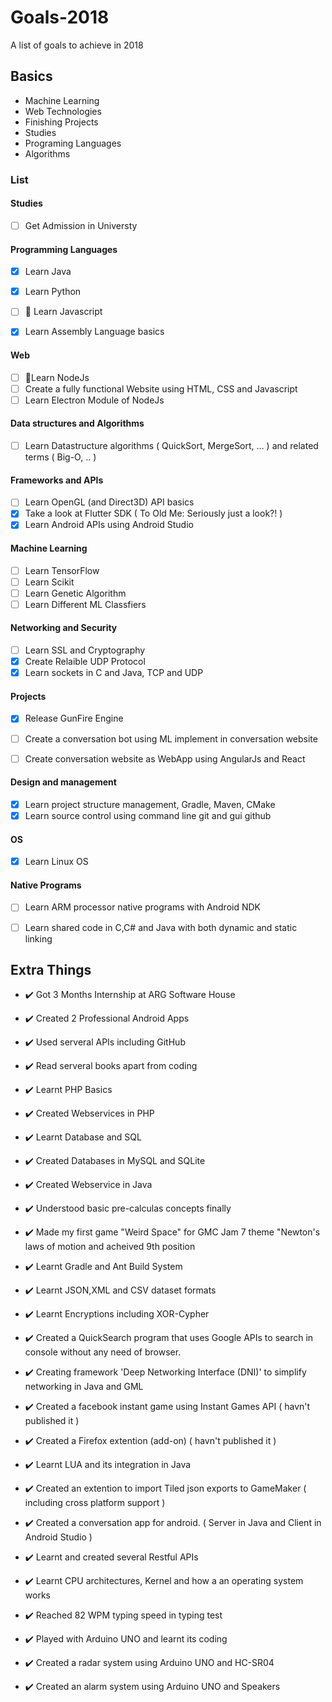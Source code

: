 # Goals-2018
A list of goals to achieve in 2018

## Basics
* Machine Learning
* Web Technologies
* Finishing Projects
* Studies
* Programing Languages
* Algorithms

### List

#### Studies
- [ ] Get Admission in Universty

#### Programming Languages
- [X] Learn Java
- [X] Learn Python
- [ ] :pushpin: Learn Javascript
- [X] Learn Assembly Language basics


#### Web
- [ ] :pushpin:Learn NodeJs
- [ ] Create a fully functional Website using HTML, CSS and Javascript
- [ ] Learn Electron Module of NodeJs

#### Data structures and Algorithms
- [ ] Learn Datastructure algorithms ( QuickSort, MergeSort, ... ) and related terms ( Big-O, .. )

#### Frameworks and APIs
- [ ] Learn OpenGL (and Direct3D) API basics
- [X] Take a look at Flutter SDK ( To Old Me: Seriously just a look?! )
- [X] Learn Android APIs using Android Studio

#### Machine Learning
- [ ] Learn TensorFlow
- [ ] Learn Scikit
- [ ] Learn Genetic Algorithm
- [ ] Learn Different ML Classfiers

#### Networking and Security
- [ ] Learn SSL and Cryptography
- [X] Create Relaible UDP Protocol
- [X] Learn sockets in C and Java, TCP and UDP

#### Projects
- [X] Release GunFire Engine
- [ ] Create a conversation bot using ML implement in conversation website
- [ ] Create conversation website as WebApp using AngularJs and React


#### Design and management
- [X] Learn project structure management, Gradle, Maven, CMake
- [X] Learn source control using command line git and gui github

#### OS
- [X] Learn Linux OS

#### Native Programs
- [ ] Learn ARM processor native programs with Android NDK
- [ ] Learn shared code in C,C# and Java with both dynamic and static linking


## Extra Things
- :heavy_check_mark: Got 3 Months Internship at ARG Software House
- :heavy_check_mark: Created 2 Professional Android Apps
- :heavy_check_mark: Used serveral APIs including GitHub
- :heavy_check_mark: Read serveral books apart from coding
- :heavy_check_mark: Learnt PHP Basics
- :heavy_check_mark: Created Webservices in PHP
- :heavy_check_mark: Learnt Database and SQL
- :heavy_check_mark: Created Databases in MySQL and SQLite
- :heavy_check_mark: Created Webservice in Java
- :heavy_check_mark: Understood basic pre-calculas concepts finally
- :heavy_check_mark: Made my first game "Weird Space" for GMC Jam 7 theme "Newton's laws of motion and acheived 9th position
- :heavy_check_mark: Learnt Gradle and Ant Build System
- :heavy_check_mark: Learnt JSON,XML and CSV dataset formats
- :heavy_check_mark: Learnt Encryptions including XOR-Cypher
- :heavy_check_mark: Created a QuickSearch program that uses Google APIs to search in console without any need of browser.
- :heavy_check_mark: Creating framework 'Deep Networking Interface (DNI)' to simplify networking in Java and GML
- :heavy_check_mark: Created a facebook instant game using Instant Games API ( havn't published it )
- :heavy_check_mark: Created a Firefox extention (add-on) ( havn't published it )
- :heavy_check_mark: Learnt LUA and its integration in Java
- :heavy_check_mark: Created an extention to import Tiled json exports to GameMaker ( including cross platform support )
- :heavy_check_mark: Created a conversation app for android. ( Server in Java and Client in Android Studio )
- :heavy_check_mark: Learnt and created several Restful APIs
- :heavy_check_mark: Learnt CPU architectures, Kernel and how a an operating system works
- :heavy_check_mark: Reached 82 WPM typing speed in typing test

- :heavy_check_mark: Played with Arduino UNO and learnt its coding
- :heavy_check_mark: Created a radar system using Arduino UNO and HC-SR04
- :heavy_check_mark: Created an alarm system using Arduino UNO and Speakers
